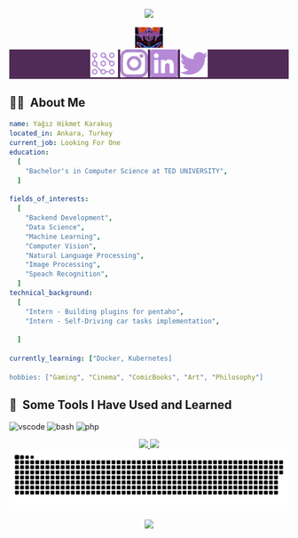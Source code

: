 <p align="Center">
  <img src="https://capsule-render.vercel.app/api?type=waving&color=0:552586,20:6A359C,40:804FB3,60:9969C7,80:9969C7,100:B589D6&animation=scaleIn&text=%F0%9F%9A%80%20Buckle%20up!%20Let%27s%20code%20to%20infinity%20and%20beyond!%F0%9F%8C%A0&fontSize=30&stroke=00ff8d&height=150&fontAlignY=30&fontColor=00FF00&strokeWidth=2"/>
</p>
<div align="Center" >
  <img width ="50" src="/neon-genesis-evangelion-power.gif"/>
</div>

<div align="Center" style="background-color:#512b57">
<a href="https://yagizkarakus.github.io/about/" target="_blank">
  <img height="50" src="/blog.svg"/>
</a>
<a href="https://www.instagram.com/yagizkarakuss/" target=”_blank”>
  <img height="50" src="/instalogo.svg"/>
</a>
<a href="https://www.linkedin.com/in/yagiz-karakus/" target=”_blank”>
  <img height="50" src="/linkedin.svg"/>
</a>
<a href="https://twitter.com/yagiz_karakus" target=”_blank”>
  <img height="50" src="/twitter.svg"/>
</a>
</div>
<h2> 👨‍💻 &nbsp;About Me</h2>

```yaml
name: Yağız Hikmet Karakuş
located_in: Ankara, Turkey
current_job: Looking For One
education:
  [
    "Bachelor's in Computer Science at TED UNIVERSITY",
  ]

fields_of_interests:
  [
    "Backend Development",
    "Data Science",
    "Machine Learning",
    "Computer Vision",
    "Natural Language Processing",
    "Image Processing",
    "Speach Recognition",
  ]
technical_background:
  [
    "Intern - Building plugins for pentaho",
    "Intern - Self-Driving car tasks implementation",

  ]
  
currently_learning: ["Docker, Kubernetes]

hobbies: ["Gaming", "Cinema", "ComicBooks", "Art", "Philosophy"]
```
<h2> 🚀 &nbsp;Some Tools I Have Used and Learned</h2>
<p align="left">
<img src="https://cdn.jsdelivr.net/gh/devicons/devicon/icons/vscode/vscode-original.svg" alt="vscode" width="45" height="45"/>
<img src="https://cdn.jsdelivr.net/gh/devicons/devicon/icons/bash/bash-original.svg" alt="bash" width="45" height="45"/>
<img src="https://cdn.jsdelivr.net/gh/devicons/devicon/icons/php/php-original.svg" alt="php" width="45" height="45"/>
</p>

<div align="Center">
  <a href="https://github.com/anuraghazra/github-readme-stats">
  <img height=200 src="https://github-readme-stats.vercel.app/api?username=yagizkarakus&show_icons=true&theme=ocean_dark&card_width=450" />
  </a>
  
  <a href="https://github.com/anuraghazra/github-readme-stats">
  <img height=200 src="https://github-readme-stats.vercel.app/api/top-langs/?username=yagizkarakus&theme=ocean_dark&layout=compact" />
  </a>
</div>

<div align="Center">
  <picture>
    <img alt="github-snake" src="https://github.com/yagizkarakus/yagizkarakus/blob/output/github-contribution-grid-snake-dark.svg" />
  </picture>
 
</div>

<p align="Center">
  <img src="https://capsule-render.vercel.app/api?type=waving&color=0:552586,20:6A359C,40:804FB3,60:9969C7,80:9969C7,100:B589D6&animation=scaleIn&height=150&section=footer"/>
</p>
<!---
yagizkarakus/yagizkarakus is a ✨ special ✨ repository because its `README.md` (this file) appears on your GitHub profile.
You can click the Preview link to take a look at your changes.
<picture>
  <source media="(prefers-color-scheme: dark)" srcset="github-snake-dark.svg" />
  <source media="(prefers-color-scheme: light)" srcset="github-snake.svg" />
  <img alt="github-snake" src="github-snake.svg" />
</picture>
- 👋 Hi, I’m @yagizkarakus
- 👀 I’m interested in ComputerVsion,Linux,MachineLearning and Deeplearning
- 🌱 I’m currently learning Object Detection
- 💞️ I’m looking to collaborate on ml and deeplearning projects
- 📫 you can reach me via yagizhikmetkarakus@gmail.com
 ![Snake animation](https://github.com/yagizkarakus/yagizkarakus/blob/output/github-contribution-grid-snake-dark.svg)
--->
